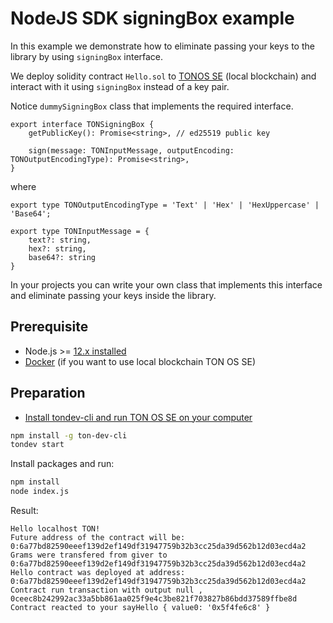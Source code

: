 # NodeJS SDK signingBox example

In this example we demonstrate how to eliminate passing your keys to the library
by using `signingBox` interface.

We deploy solidity contract `Hello.sol` to [TONOS SE](https://docs.ton.dev/86757ecb2/p/2771b0-overview) (local blockchain) 
and interact with it using `signingBox` instead of a key pair.

Notice `dummySigningBox` class that implements the required interface.
```
export interface TONSigningBox {
    getPublicKey(): Promise<string>, // ed25519 public key

    sign(message: TONInputMessage, outputEncoding: TONOutputEncodingType): Promise<string>,
}
```
where 
```
export type TONOutputEncodingType = 'Text' | 'Hex' | 'HexUppercase' | 'Base64';

export type TONInputMessage = {
    text?: string,
    hex?: string,
    base64?: string
}

```

In your projects you can write your own class that implements this interface
and eliminate passing your keys inside the library. 

## Prerequisite

* Node.js >= [12.x installed](https://nodejs.org)
* [Docker](https://docs.docker.com/desktop/#download-and-install) (if you want to use local blockchain TON OS SE)


## Preparation

* [Install tondev-cli and run TON OS SE  on your computer](https://docs.ton.dev/86757ecb2/p/206d7d-introduction) 

```sh
npm install -g ton-dev-cli 
tondev start
```

Install packages and run:

```sh
npm install
node index.js
```
Result:
```
Hello localhost TON!
Future address of the contract will be: 0:6a77bd82590eeef139d2ef149df31947759b32b3cc25da39d562b12d03ecd4a2
Grams were transfered from giver to 0:6a77bd82590eeef139d2ef149df31947759b32b3cc25da39d562b12d03ecd4a2
Hello contract was deployed at address: 0:6a77bd82590eeef139d2ef149df31947759b32b3cc25da39d562b12d03ecd4a2
Сontract run transaction with output null ,  0ceec8b242992ac33a5bb861aa025f9e4c3be821f703827b86bdd37589ffbe8d
Contract reacted to your sayHello { value0: '0x5f4fe6c8' }
```
